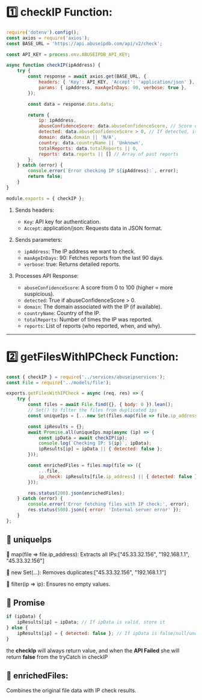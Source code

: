# 1️⃣ checkIP Function:
```js
require('dotenv').config();
const axios = require('axios');
const BASE_URL = 'https://api.abuseipdb.com/api/v2/check';

const API_KEY = process.env.ABUSEIPDB_API_KEY;

async function checkIP(ipAddress) {
    try {
        const response = await axios.get(BASE_URL, {
            headers: { 'Key': API_KEY, 'Accept': 'application/json' },
            params: { ipAddress, maxAgeInDays: 90, verbose: true },
        });

        const data = response.data.data;

        return {
            ip: ipAddress,
            abuseConfidenceScore: data.abuseConfidenceScore, // Score out of 100
            detected: data.abuseConfidenceScore > 0, // If detected, it's true
            domain: data.domain || 'N/A',
            country: data.countryName || 'Unknown',
            totalReports: data.totalReports || 0,
            reports: data.reports || [] // Array of past reports
        };
    } catch (error) {
        console.error(`Error checking IP ${ipAddress}:`, error);
        return false;
    }
}

module.exports = { checkIP };
```

1. Sends headers:
    - ``Key``: API key for authentication.
    - ``Accept``: application/json: Requests data in JSON format.

2. Sends parameters:
    - ``ipAddress``: The IP address we want to check.
    - ``maxAgeInDays``: 90: Fetches reports from the last 90 days.
    - ``verbose``: true: Returns detailed reports.

3. Processes API Response:
    - ``abuseConfidenceScore``: A score from 0 to 100 (higher = more suspicious).
    - ``detected``: True if abuseConfidenceScore > 0.
    - ``domain``: The domain associated with the IP (if available).
    - ``countryName``: Country of the IP.
    - ``totalReports``: Number of times the IP was reported.
    - ``reports``: List of reports (who reported, when, and why).

--- 

# 2️⃣ getFilesWithIPCheck Function:
```js
const { checkIP } = require('../services/abuseipservices');
const File = require('../models/file');

exports.getFilesWithIPCheck = async (req, res) => {
    try {
        const files = await File.find({}, { body: 0 }).lean();
        // Set() to filter the files from duplicated ips
        const uniqueIps = [...new Set(files.map(file => file.ip_address).filter(ip => ip))];

        const ipResults = {};
        await Promise.all(uniqueIps.map(async (ip) => {
            const ipData = await checkIP(ip);
            console.log(`Checking IP: ${ip}`, ipData);
            ipResults[ip] = ipData || { detected: false };
        }));

        const enrichedFiles = files.map(file => ({
            ...file,
            ip_check: ipResults[file.ip_address] || { detected: false }
        }));

        res.status(200).json(enrichedFiles);
    } catch (error) {
        console.error('Error fetching files with IP check:', error);
        res.status(500).json({ error: 'Internal server error' });
    }
};
```

## 📌 uniqueIps

🔹 map(file => file.ip_address): Extracts all IPs:["45.33.32.156", "192.168.1.1", "45.33.32.156"] 

🔹 new Set(...): Removes duplicates:["45.33.32.156", "192.168.1.1"] 

🔹 filter(ip => ip): Ensures no empty values.


## 📌 Promise

```js 
if (ipData) {
    ipResults[ip] = ipData; // If ipData is valid, store it
} else {
    ipResults[ip] = { detected: false }; // If ipData is false/null/undefined, store default value
}
```

the **checkIp** will always return value, and when the **API Failed** she will return **false** from the tryCatch in checkIP

## 📌 enrichedFiles:
Combines the original file data with IP check results.